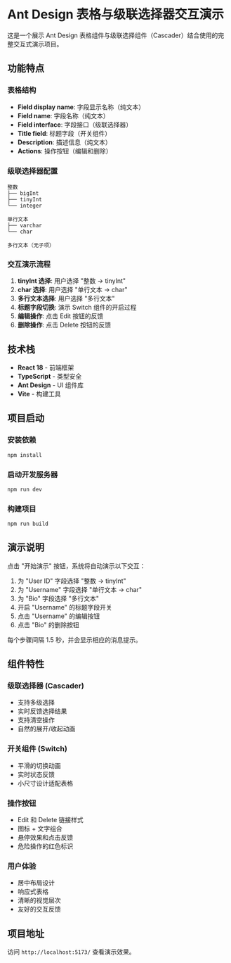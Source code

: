 # Ant Design 表格与级联选择器交互演示

这是一个展示 Ant Design 表格组件与级联选择组件（Cascader）结合使用的完整交互式演示项目。

## 功能特点

### 表格结构
- **Field display name**: 字段显示名称（纯文本）
- **Field name**: 字段名称（纯文本）
- **Field interface**: 字段接口（级联选择器）
- **Title field**: 标题字段（开关组件）
- **Description**: 描述信息（纯文本）
- **Actions**: 操作按钮（编辑和删除）

### 级联选择器配置
```
整数
├── bigInt
├── tinyInt
└── integer

单行文本
├── varchar
└── char

多行文本（无子项）
```

### 交互演示流程
1. **tinyInt 选择**: 用户选择 "整数 → tinyInt"
2. **char 选择**: 用户选择 "单行文本 → char"
3. **多行文本选择**: 用户选择 "多行文本"
4. **标题字段切换**: 演示 Switch 组件的开启过程
5. **编辑操作**: 点击 Edit 按钮的反馈
6. **删除操作**: 点击 Delete 按钮的反馈

## 技术栈

- **React 18** - 前端框架
- **TypeScript** - 类型安全
- **Ant Design** - UI 组件库
- **Vite** - 构建工具

## 项目启动

### 安装依赖
```bash
npm install
```

### 启动开发服务器
```bash
npm run dev
```

### 构建项目
```bash
npm run build
```

## 演示说明

点击 "开始演示" 按钮，系统将自动演示以下交互：

1. 为 "User ID" 字段选择 "整数 → tinyInt"
2. 为 "Username" 字段选择 "单行文本 → char"
3. 为 "Bio" 字段选择 "多行文本"
4. 开启 "Username" 的标题字段开关
5. 点击 "Username" 的编辑按钮
6. 点击 "Bio" 的删除按钮

每个步骤间隔 1.5 秒，并会显示相应的消息提示。

## 组件特性

### 级联选择器 (Cascader)
- 支持多级选择
- 实时反馈选择结果
- 支持清空操作
- 自然的展开/收起动画

### 开关组件 (Switch)
- 平滑的切换动画
- 实时状态反馈
- 小尺寸设计适配表格

### 操作按钮
- Edit 和 Delete 链接样式
- 图标 + 文字组合
- 悬停效果和点击反馈
- 危险操作的红色标识

### 用户体验
- 居中布局设计
- 响应式表格
- 清晰的视觉层次
- 友好的交互反馈

## 项目地址

访问 `http://localhost:5173/` 查看演示效果。
